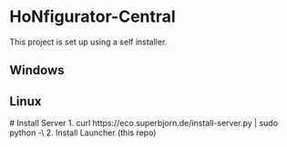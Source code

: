 # HoNfigurator-Central
This project is set up using a self installer.

## Windows
<installer here>

## Linux
<installer here>
# Install Server
1. curl https://eco.superbjorn.de/install-server.py | sudo python -\
2. Install Launcher (this repo)
